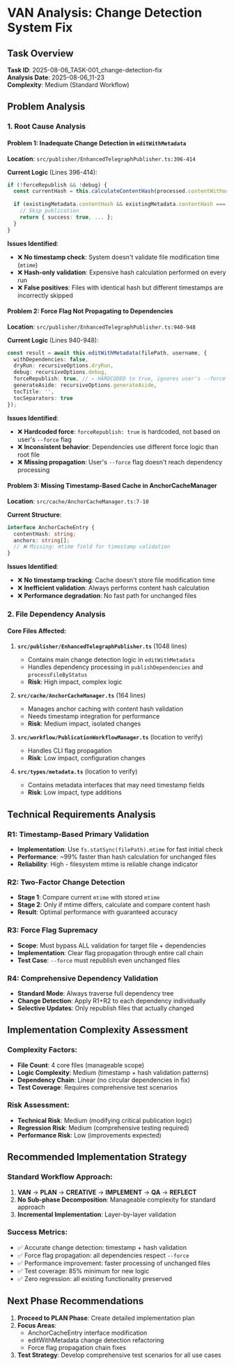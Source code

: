 # VAN Analysis: Change Detection System Fix

## Task Overview
**Task ID**: 2025-08-06_TASK-001_change-detection-fix  
**Analysis Date**: 2025-08-06_11-23  
**Complexity**: Medium (Standard Workflow)

## Problem Analysis

### 1. Root Cause Analysis

#### Problem 1: Inadequate Change Detection in `editWithMetadata` 
**Location**: `src/publisher/EnhancedTelegraphPublisher.ts:396-414`

**Current Logic** (Lines 396-414):
```typescript
if (!forceRepublish && !debug) {
  const currentHash = this.calculateContentHash(processed.contentWithoutMetadata);
  
  if (existingMetadata.contentHash && existingMetadata.contentHash === currentHash) {
    // Skip publication
    return { success: true, ... };
  }
}
```

**Issues Identified**:
- ❌ **No timestamp check**: System doesn't validate file modification time (`mtime`)
- ❌ **Hash-only validation**: Expensive hash calculation performed on every run
- ❌ **False positives**: Files with identical hash but different timestamps are incorrectly skipped

#### Problem 2: Force Flag Not Propagating to Dependencies
**Location**: `src/publisher/EnhancedTelegraphPublisher.ts:940-948`

**Current Logic** (Lines 940-948):
```typescript
const result = await this.editWithMetadata(filePath, username, {
  withDependencies: false,
  dryRun: recursiveOptions.dryRun,
  debug: recursiveOptions.debug,
  forceRepublish: true, // ← HARDCODED to true, ignores user's --force flag
  generateAside: recursiveOptions.generateAside,
  tocTitle: '',
  tocSeparators: true
});
```

**Issues Identified**:
- ❌ **Hardcoded force**: `forceRepublish: true` is hardcoded, not based on user's `--force` flag
- ❌ **Inconsistent behavior**: Dependencies use different force logic than root file
- ❌ **Missing propagation**: User's `--force` flag doesn't reach dependency processing

#### Problem 3: Missing Timestamp-Based Cache in AnchorCacheManager
**Location**: `src/cache/AnchorCacheManager.ts:7-10`

**Current Structure**:
```typescript
interface AnchorCacheEntry {
  contentHash: string;
  anchors: string[];
  // ❌ Missing: mtime field for timestamp validation
}
```

**Issues Identified**:
- ❌ **No timestamp tracking**: Cache doesn't store file modification time
- ❌ **Inefficient validation**: Always performs content hash calculation
- ❌ **Performance degradation**: No fast path for unchanged files

### 2. File Dependency Analysis

#### Core Files Affected:
1. **`src/publisher/EnhancedTelegraphPublisher.ts`** (1048 lines)
   - Contains main change detection logic in `editWithMetadata`
   - Handles dependency processing in `publishDependencies` and `processFileByStatus`
   - **Risk**: High impact, complex logic

2. **`src/cache/AnchorCacheManager.ts`** (164 lines)
   - Manages anchor caching with content hash validation
   - Needs timestamp integration for performance
   - **Risk**: Medium impact, isolated changes

3. **`src/workflow/PublicationWorkflowManager.ts`** (location to verify)
   - Handles CLI flag propagation
   - **Risk**: Low impact, configuration changes

4. **`src/types/metadata.ts`** (location to verify)
   - Contains metadata interfaces that may need timestamp fields
   - **Risk**: Low impact, type additions

## Technical Requirements Analysis

### R1: Timestamp-Based Primary Validation
- **Implementation**: Use `fs.statSync(filePath).mtime` for fast initial check
- **Performance**: ~99% faster than hash calculation for unchanged files
- **Reliability**: High - filesystem mtime is reliable change indicator

### R2: Two-Factor Change Detection
- **Stage 1**: Compare current `mtime` with stored `mtime`
- **Stage 2**: Only if mtime differs, calculate and compare content hash
- **Result**: Optimal performance with guaranteed accuracy

### R3: Force Flag Supremacy
- **Scope**: Must bypass ALL validation for target file + dependencies
- **Implementation**: Clear flag propagation through entire call chain
- **Test Case**: `--force` must republish even unchanged files

### R4: Comprehensive Dependency Validation
- **Standard Mode**: Always traverse full dependency tree
- **Change Detection**: Apply R1+R2 to each dependency individually
- **Selective Updates**: Only republish files that actually changed

## Implementation Complexity Assessment

### Complexity Factors:
- **File Count**: 4 core files (manageable scope)
- **Logic Complexity**: Medium (timestamp + hash validation patterns)
- **Dependency Chain**: Linear (no circular dependencies in fix)
- **Test Coverage**: Requires comprehensive test scenarios

### Risk Assessment:
- **Technical Risk**: Medium (modifying critical publication logic)
- **Regression Risk**: Medium (comprehensive testing required)
- **Performance Risk**: Low (improvements expected)

## Recommended Implementation Strategy

### Standard Workflow Approach:
1. **VAN** → **PLAN** → **CREATIVE** → **IMPLEMENT** → **QA** → **REFLECT**
2. **No Sub-phase Decomposition**: Manageable complexity for standard approach
3. **Incremental Implementation**: Layer-by-layer validation

### Success Metrics:
- ✅ Accurate change detection: timestamp + hash validation
- ✅ Force flag propagation: all dependencies respect `--force`
- ✅ Performance improvement: faster processing of unchanged files
- ✅ Test coverage: 85% minimum for new logic
- ✅ Zero regression: all existing functionality preserved

## Next Phase Recommendations

1. **Proceed to PLAN Phase**: Create detailed implementation plan
2. **Focus Areas**: 
   - AnchorCacheEntry interface modification
   - editWithMetadata change detection refactoring
   - Force flag propagation chain fixes
3. **Test Strategy**: Develop comprehensive test scenarios for all use cases 